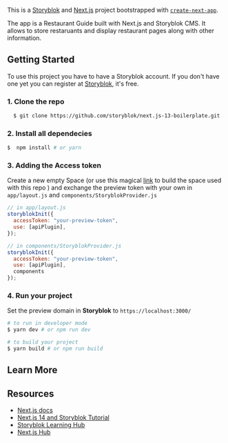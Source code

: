 This is a [Storyblok](https://www.storyblok.com/) and [Next.js](https://nextjs.org/) project bootstrapped with [`create-next-app`](https://github.com/vercel/next.js/tree/canary/packages/create-next-app).

The app is a Restaurant Guide built with Next.js and Storyblok CMS. It allows to store restaruants and display restaurant pages along with other information.

## Getting Started

To use this project you have to have a Storyblok account. If you don't have one yet you can register at [Storyblok](https://www.storyblok.com), it's free.


### 1. Clone the repo

```sh
  $ git clone https://github.com/storyblok/next.js-13-boilerplate.git
```

### 2. Install all dependecies 
```sh
$  npm install # or yarn
```

### 3. Adding the Access token
Create a new empty Space (or use this magical [link](https://app.storyblok.com/#!/build/276801) to build the space used with this repo ) and exchange the preview token with your own in ```app/layout.js``` and ```components/StoryblokProvider.js```

```js
// in app/layout.js
storyblokInit({
  accessToken: "your-preview-token",
  use: [apiPlugin],
});
```

```js
// in components/StoryblokProvider.js
storyblokInit({
  accessToken: "your-preview-token",
  use: [apiPlugin],
  components
});
```

### 4. Run your project
Set the preview domain in <strong>Storyblok</strong> to `https://localhost:3000/`

```sh
# to run in developer mode
$ yarn dev # or npm run dev
```

```sh
# to build your project
$ yarn build # or npm run build
```



## Learn More

## Resources

- [Next.js docs](https://nextjs.org/docs/#setup)
- [Next.js 14 and Storyblok Tutorial](https://www.storyblok.com/tp/add-a-headless-cms-to-next-js-13-in-5-minutes)
- [Storyblok Learning Hub](https://www.storyblok.com/docs/)
- [Next.js Hub](https://www.storyblok.com/tc/nextjs)


